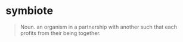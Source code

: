 # symbiote

> Noun. an organism in a partnership with another such that each profits from their being together.
